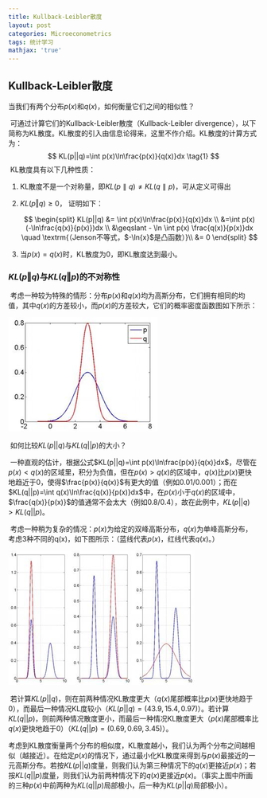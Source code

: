 ```yaml
---
title: Kullback-Leibler散度
layout: post
categories: Microeconometrics
tags: 统计学习
mathjax: 'true'
---
```

## Kullback-Leibler散度

当我们有两个分布$p(x)$和$q(x)$，如何衡量它们之间的相似性？

​	可通过计算它们的Kullback-Leibler散度（Kullback-Leibler divergence），以下简称为KL散度。KL散度的引入由信息论得来，这里不作介绍。KL散度的计算方式为：
$$
KL(p||q)=\int p(x)\ln\frac{p(x)}{q(x)}dx \tag{1}
$$
​	KL散度具有以下几种性质：

1. KL散度不是一个对称量，即$K L(p \parallel q) \neq K L(q \parallel p)$，可从定义可得出

2. $KL(p\Vert q)\geqslant 0$， 证明如下：

   $$
   \begin{split}
   KL(p||q) &= \int p(x)\ln\frac{p(x)}{q(x)}dx \\
   &=\int p(x) (-\ln\frac{q(x)}{p(x)})dx \\
   &\geqslant - \ln \int p(x) \frac{q(x)}{p(x)}dx \quad \textrm{（Jenson不等式，$-\ln{x}$是凸函数）}\\
   &= 0
   \end{split}
   $$

3. 当$p(x)=q(x)$时，KL散度为0，即KL散度达到最小。


### $KL(p\Vert q)$与$KL(q\Vert p)$的不对称性

​	考虑一种较为特殊的情形：分布$p(x)$和$q(x)$均为高斯分布，它们拥有相同的均值，其中$q(x)$的方差较小，而$p(x)$的方差较大，它们的概率密度函数图如下所示：

![figure1](https://github.com/zample/zample.github.io/blob/master/screenshot/blog/kldivergence/figure1.jpg?raw=true)

​	如何比较$KL(p||q)$与$KL(q||p)$的大小？

​	一种直观的估计，根据公式$KL(p||q)=\int p(x)\ln\frac{p(x)}{q(x)}dx​$，尽管在$p(x)<q(x)​$的区域里，积分为负值，但在$p(x)>q(x)​$的区域中，$q(x)​$比$p(x)​$更快地趋近于0，使得$\frac{p(x)}{q(x)}​$有更大的值（例如0.01/0.001）；而在$KL(q||p)=\int q(x)\ln\frac{q(x)}{p(x)}dx​$中，在$p(x)​$小于$q(x)​$的区域中，$\frac{q(x)}{p(x)}​$的值通常不会太大（例如0.8/0.4），故在此例中，$KL(p||q)>KL(q||p)​$。

​	考虑一种稍为复杂的情况：$p(x)$为给定的双峰高斯分布，$q(x)$为单峰高斯分布，考虑3种不同的q(x)，如下图所示：（蓝线代表$p(x)$，红线代表$q(x)$。）

![figure2](https://github.com/zample/zample.github.io/blob/master/screenshot/blog/kldivergence/figure2.jpg?raw=true)

​	若计算$KL(p||q)$，则在前两种情况KL散度更大（$q(x)$尾部概率比$p(x)$更快地趋于0），而最后一种情况KL度较小（$KL(p||q)=(43.9, 15.4, 0.97)$）。若计算$KL(q||p)$，则前两种情况散度更小，而最后一种情况KL散度更大（$p(x)$尾部概率比$q(x)$更快地趋于0）（$KL(q||p)=(0.69, 0.69, 3.45)$）。

​	考虑到KL散度衡量两个分布的相似度，KL散度越小，我们认为两个分布之间越相似（越接近）。在给定$p(x)​$的情况下，通过最小化KL散度来得到与$p(x)​$最接近的一元高斯分布。若按$KL(p||q)​$度量，则我们认为第三种情况下的$q(x)​$更接近$p(x)​$；若按$KL(q||p)​$度量，则我们认为前两种情况下的$q(x)​$更接近$p(x)​$。（事实上图中所画的三种$p(x)​$中前两种为$KL(q||p)​$局部极小，后一种为$KL(p||q)​$局部极小）。
